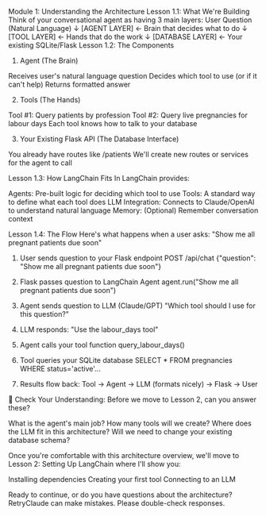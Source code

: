 Module 1: Understanding the Architecture
Lesson 1.1: What We're Building
Think of your conversational agent as having 3 main layers:
User Question (Natural Language)
         ↓
    [AGENT LAYER] ← Brain that decides what to do
         ↓
    [TOOL LAYER] ← Hands that do the work
         ↓
    [DATABASE LAYER] ← Your existing SQLite/Flask
Lesson 1.2: The Components
1. Agent (The Brain)

Receives user's natural language question
Decides which tool to use (or if it can't help)
Returns formatted answer

2. Tools (The Hands)

Tool #1: Query patients by profession
Tool #2: Query live pregnancies for labour days
Each tool knows how to talk to your database

3. Your Existing Flask API (The Database Interface)

You already have routes like /patients
We'll create new routes or services for the agent to call


Lesson 1.3: How LangChain Fits In
LangChain provides:

Agents: Pre-built logic for deciding which tool to use
Tools: A standard way to define what each tool does
LLM Integration: Connects to Claude/OpenAI to understand natural language
Memory: (Optional) Remember conversation context


Lesson 1.4: The Flow
Here's what happens when a user asks: "Show me all pregnant patients due soon"
1. User sends question to your Flask endpoint
   POST /api/chat  {"question": "Show me all pregnant patients due soon"}

2. Flask passes question to LangChain Agent
   agent.run("Show me all pregnant patients due soon")

3. Agent sends question to LLM (Claude/GPT)
   "Which tool should I use for this question?"

4. LLM responds: "Use the labour_days tool"

5. Agent calls your tool function
   query_labour_days()

6. Tool queries your SQLite database
   SELECT * FROM pregnancies WHERE status='active'...

7. Results flow back:
   Tool → Agent → LLM (formats nicely) → Flask → User

📝 Check Your Understanding:
Before we move to Lesson 2, can you answer these?

What is the agent's main job?
How many tools will we create?
Where does the LLM fit in this architecture?
Will we need to change your existing database schema?

Once you're comfortable with this architecture overview, we'll move to Lesson 2: Setting Up LangChain where I'll show you:

Installing dependencies
Creating your first tool
Connecting to an LLM

Ready to continue, or do you have questions about the architecture?RetryClaude can make mistakes. Please double-check responses.
